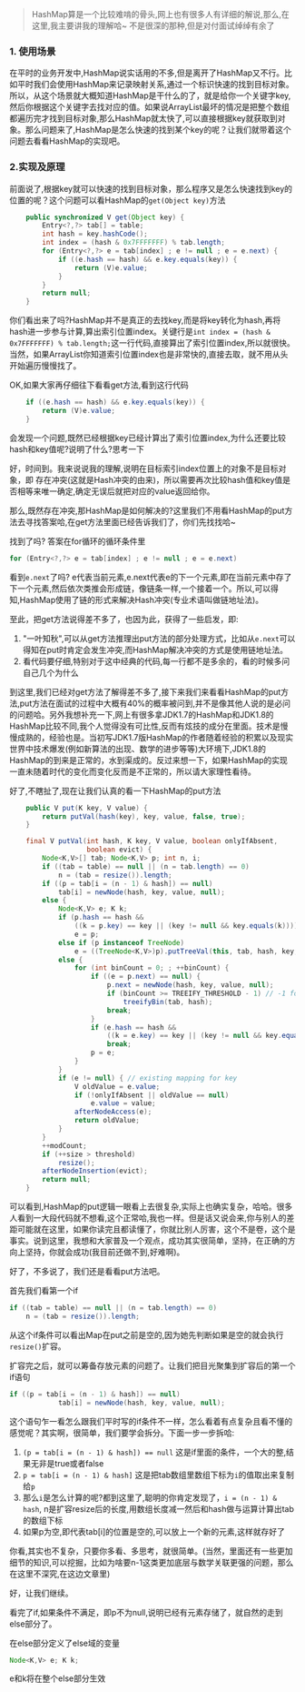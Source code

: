 > HashMap算是一个比较难啃的骨头,网上也有很多人有详细的解说,那么,在这里,我主要讲我的理解哈~ 不是很深的那种,但是对付面试绰绰有余了

### 1. 使用场景

在平时的业务开发中,HashMap说实话用的不多,但是离开了HashMap又不行。比如平时我们会使用HashMap来记录映射关系,通过一个标识快速的找到目标对象。所以，从这个场景就大概知道HashMap是干什么的了，就是给你一个关键字key,然后你根据这个关键字去找对应的值。如果说ArrayList最坏的情况是把整个数组都遍历完才找到目标对象,那么HashMap就太快了,可以直接根据key就获取到对象。那么问题来了,HashMap是怎么快速的找到某个key的呢？让我们就带着这个问题去看看HashMap的实现吧。

### 2.实现及原理

前面说了,根据key就可以快速的找到目标对象，那么程序又是怎么快速找到key的位置的呢？这个问题可以看HashMap的`get(Object key)`方法

```java
    public synchronized V get(Object key) {
        Entry<?,?> tab[] = table;
        int hash = key.hashCode();
        int index = (hash & 0x7FFFFFFF) % tab.length;
        for (Entry<?,?> e = tab[index] ; e != null ; e = e.next) {
            if ((e.hash == hash) && e.key.equals(key)) {
                return (V)e.value;
            }
        }
        return null;
    }
```

你们看出来了吗?HashMap并不是真正的去找key,而是将key转化为hash,再将hash进一步参与计算,算出索引位置index。关键行是`int index = (hash & 0x7FFFFFFF) % tab.length;`这一行代码,直接算出了索引位置index,所以就很快。当然，如果ArrayList你知道索引位置index也是非常快的,直接去取，就不用从头开始遍历慢慢找了。

OK,如果大家再仔细往下看看get方法,看到这行代码

```java
    if ((e.hash == hash) && e.key.equals(key)) {
        return (V)e.value;
    }
```



会发现一个问题,既然已经根据key已经计算出了索引位置index,为什么还要比较hash和key值呢?说明了什么?思考一下

好，时间到。我来说说我的理解,说明在目标索引index位置上的对象不是目标对象，即 存在冲突(这就是Hash冲突的由来)，所以需要再次比较hash值和key值是否相等来唯一确定,确定无误后就把对应的value返回给你。

那么,既然存在冲突,那HashMap是如何解决的?这里我们不用看HashMap的put方法去寻找答案哈,在get方法里面已经告诉我们了，你们先找找哈~ 

找到了吗? 答案在for循环的循环条件里

```Java
for (Entry<?,?> e = tab[index] ; e != null ; e = e.next)
```

看到`e.next`了吗? e代表当前元素,e.next代表e的下一个元素,即在当前元素中存了下一个元素,然后依次类推会形成链，像链条一样,一个接着一个。所以,可以得知,HashMap使用了链的形式来解决Hash冲突(专业术语叫做链地址法)。

至此，把get方法说得差不多了，也因为此，获得了一些启发，即:

1. "一叶知秋",可以从get方法推理出put方法的部分处理方式，比如从`e.next`可以得知在put时肯定会发生冲突,而HashMap解决冲突的方式是使用链地址法。
2. 看代码要仔细,特别对于这中经典的代码,每一行都不是多余的，看的时候多问自己几个为什么



到这里,我们已经对get方法了解得差不多了,接下来我们来看看HashMap的put方法,put方法在面试的过程中大概有40%的概率被问到,并不是像其他人说的是必问的问题哈。另外我想补充一下,网上有很多拿JDK1.7的HashMap和JDK1.8的HashMap比较不同,我个人觉得没有可比性,反而有炫技的成分在里面。技术是慢慢成熟的，经验也是。当初写JDK1.7版HashMap的作者随着经验的积累以及现实世界中技术爆发(例如新算法的出现、数学的进步等等)大环境下,JDK1.8的HashMap的到来是正常的，水到渠成的。反过来想一下，如果HashMap的实现一直未随着时代的变化而变化反而是不正常的，所以请大家理性看待。

好了,不瞎扯了,现在让我们认真的看一下HashMap的put方法

```java
    public V put(K key, V value) {
        return putVal(hash(key), key, value, false, true);
    }

    final V putVal(int hash, K key, V value, boolean onlyIfAbsent,
                   boolean evict) {
        Node<K,V>[] tab; Node<K,V> p; int n, i;
        if ((tab = table) == null || (n = tab.length) == 0)
            n = (tab = resize()).length;
        if ((p = tab[i = (n - 1) & hash]) == null)
            tab[i] = newNode(hash, key, value, null);
        else {
            Node<K,V> e; K k;
            if (p.hash == hash &&
                ((k = p.key) == key || (key != null && key.equals(k))))
                e = p;
            else if (p instanceof TreeNode)
                e = ((TreeNode<K,V>)p).putTreeVal(this, tab, hash, key, value);
            else {
                for (int binCount = 0; ; ++binCount) {
                    if ((e = p.next) == null) {
                        p.next = newNode(hash, key, value, null);
                        if (binCount >= TREEIFY_THRESHOLD - 1) // -1 for 1st
                            treeifyBin(tab, hash);
                        break;
                    }
                    if (e.hash == hash &&
                        ((k = e.key) == key || (key != null && key.equals(k))))
                        break;
                    p = e;
                }
            }
            if (e != null) { // existing mapping for key
                V oldValue = e.value;
                if (!onlyIfAbsent || oldValue == null)
                    e.value = value;
                afterNodeAccess(e);
                return oldValue;
            }
        }
        ++modCount;
        if (++size > threshold)
            resize();
        afterNodeInsertion(evict);
        return null;
    }

```

可以看到,HashMap的put逻辑一眼看上去很复杂,实际上也确实复杂，哈哈。很多人看到一大段代码就不想看,这个正常哈,我也一样。但是话又说会来,你与别人的差距可能就在这里，如果你读完且都读懂了，你就比别人厉害，这个不是卷，这个是事实。说到这里，我想和大家普及一个观点，成功其实很简单，坚持，在正确的方向上坚持，你就会成功(我目前还做不到,好难啊)。

好了，不多说了，我们还是看看put方法吧。

首先我们看第一个if

```java
if ((tab = table) == null || (n = tab.length) == 0)
    n = (tab = resize()).length;
```

从这个if条件可以看出Map在put之前是空的,因为她先判断如果是空的就会执行`resize()`扩容。

扩容完之后，就可以筹备存放元素的问题了。让我们把目光聚集到扩容后的第一个if语句

```java
if ((p = tab[i = (n - 1) & hash]) == null)
            tab[i] = newNode(hash, key, value, null);
```

这个语句乍一看怎么跟我们平时写的if条件不一样，怎么看着有点复杂且看不懂的感觉呢？其实啊，很简单，我们要学会拆分。下面一步一步拆哈:

1. `(p = tab[i = (n - 1) & hash]) == null`  这是if里面的条件，一个大的整,结果无非是true或者false
2. `p = tab[i = (n - 1) & hash]` 这是把tab数组里数组下标为`i`的值取出来复制给`p`
3. 那么`i`是怎么计算的呢?都到这里了,聪明的你肯定发现了，`i = (n - 1) & hash`, n是扩容resize后的长度,用数组长度减一然后和hash做与运算计算出tab的数组下标
4. 如果p为空,即代表tab[i]的位置是空的,可以放上一个新的元素,这样就存好了

你看,其实也不复杂，只要你多看、多思考，就很简单。(当然，里面还有一些更加细节的知识,可以挖掘，比如为啥要n-1这类更加底层与数学关联更强的问题，那么在这里不深究,在这边文章里)

好，让我们继续。

看完了if,如果条件不满足，即p不为null,说明已经有元素存储了，就自然的走到else部分了。

在else部分定义了else域的变量

```java
Node<K,V> e; K k;
```

e和k将在整个else部分生效















































